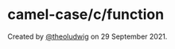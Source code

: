 # camel-case/c/function

Created by [@theoludwig](https://github.com/theoludwig) on 29 September 2021.
